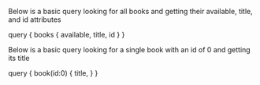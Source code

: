 Below is a basic query looking for all books and getting their available, title, and id attributes

query {
  books {
    available, 
    title,
    id
  }
}

Below is a basic query looking for a single book with an id of 0 and getting its title

query { 
  book(id:0) {
    title,
  }
}

